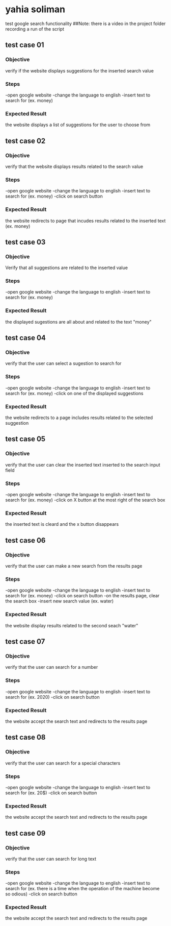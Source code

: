 # yahia soliman
 test google search functionality 
##Note: there is a video in the project folder recording a run of the script

## test case 01
### Objective
verify if the website displays suggestions for the inserted search value

### Steps
-open google website
-change the language to english
-insert text to search for (ex. money)

### Expected Result
the website displays a list of suggestions for the user to choose from

## test case 02
### Objective
verify that the website displays results related to the search value

### Steps
-open google website
-change the language to english
-insert text to search for (ex. money)
-click on search button

### Expected Result
the website redirects to page that incudes results related to the inserted text (ex. money)

## test case 03
### Objective
Verify that all suggestions are related to the inserted value
### Steps
-open google website
-change the language to english
-insert text to search for (ex. money)
### Expected Result
the displayed sugestions are all about and related to the text "money"

## test case 04
### Objective
verify that the user can select a sugestion to search for
### Steps
-open google website
-change the language to english
-insert text to search for (ex. money)
-click on one of the displayed suggestions
### Expected Result
the website redirects to a page includes results related to the selected suggestion

## test case 05
### Objective
verify that the user can clear the inserted text inserted to the search input field
### Steps
-open google website
-change the language to english
-insert text to search for (ex. money)
-click on X button at the most right of the search box
### Expected Result
the inserted text is cleard and the x button disappears

## test case 06
### Objective
verify that the user can make a new search from the results page
### Steps
-open google website
-change the language to english
-insert text to search for (ex. money)
-click on search button
-on the results page, clear the search box
-insert new search value (ex. water)
### Expected Result
the website display results related to the second seach "water"

## test case 07
### Objective
verify that the user can search for a number
### Steps
-open google website
-change the language to english
-insert text to search for (ex. 2020)
-click on search button
### Expected Result
the website accept the search text and redirects to the results page

## test case 08
### Objective
verify that the user can search for a special characters
### Steps
-open google website
-change the language to english
-insert text to search for (ex. 20$)
-click on search button
### Expected Result
the website accept the search text and redirects to the results page

## test case 09
### Objective
verify that the user can search for long text
### Steps
-open google website
-change the language to english
-insert text to search for (ex. there is a time when the operation of the machine become so odious)
-click on search button
### Expected Result
the website accept the search text and redirects to the results page
